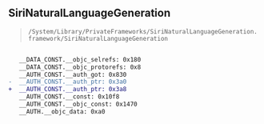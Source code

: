 ## SiriNaturalLanguageGeneration

> `/System/Library/PrivateFrameworks/SiriNaturalLanguageGeneration.framework/SiriNaturalLanguageGeneration`

```diff

   __DATA_CONST.__objc_selrefs: 0x180
   __DATA_CONST.__objc_protorefs: 0x8
   __AUTH_CONST.__auth_got: 0x830
-  __AUTH_CONST.__auth_ptr: 0x3a0
+  __AUTH_CONST.__auth_ptr: 0x3a8
   __AUTH_CONST.__const: 0x10f8
   __AUTH_CONST.__objc_const: 0x1470
   __AUTH.__objc_data: 0xa0

```
